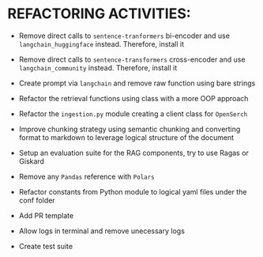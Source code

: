 # REFACTORING ACTIVITIES:

- Remove direct calls to `sentence-tranformers` bi-encoder and use `langchain_huggingface` instead. Therefore, install it

- Remove direct calls to `sentence-transformers` cross-encoder and use `langchain_community` instead. Therefore, install it

- Create prompt via `langchain` and remove raw function using bare strings

- Refactor the retrieval functions using class with a more OOP approach

- Refactor the `ingestion.py` module creating a client class for `OpenSerch`

- Improve chunking strategy using semantic chunking and converting format to markdown to leverage logical structure of the document

- Setup an evaluation suite for the RAG components, try to use Ragas or Giskard

- Remove any `Pandas` reference with `Polars`

- Refactor constants from Python module to logical yaml files under the conf folder

- Add PR template

- Allow logs in terminal and remove unecessary logs

- Create test suite